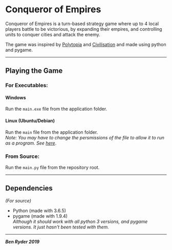 # Conqueror of Empires
Conqueror of Empires is a turn-based strategy game where up to 4 local players battle to be victorious, by expanding their empires, and controlling units to conquer cities and attack the enemy.

The game was inspired by [Polytopia](http://midjiwan.com/polytopia.html) and [Civilisation](https://civilization.com/) and made using python and pygame.
***
## Playing the Game
### For Executables:  
#### Windows
Run the `main.exe` file from the application folder.

#### Linux (Ubuntu/Debian)
Run the `main` file from the application folder.  
*Note: You may have to change the persmissions of the file to allow it to run as a program. See [here](https://askubuntu.com/questions/503558/i-cant-run-application-x-executable-files-in-ubuntu-14-04)*.
### From Source:  
Run the `main.py` file from the repository root.

***

## Dependencies
_(For source)_
- Python (made with 3.6.5)
- pygame (made with 1.9.4)  
_Although it should work with all python 3 versions, and pygame versions. It just hasn't been tested with them._ 
***

_**Ben Ryder 2019**_
